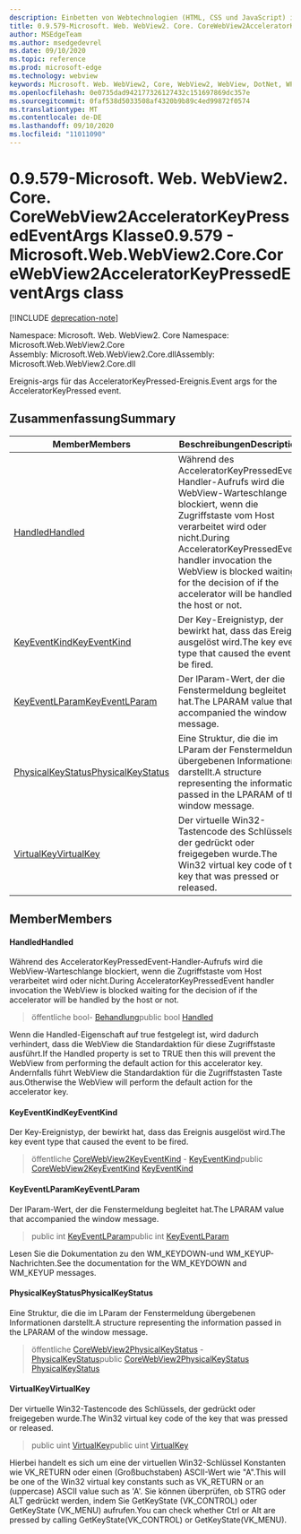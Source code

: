 ```yaml
---
description: Einbetten von Webtechnologien (HTML, CSS und JavaScript) in ihre systemeigenen Anwendungen mit dem Microsoft Edge WebView2-Steuerelement
title: 0.9.579-Microsoft. Web. WebView2. Core. CoreWebView2AcceleratorKeyPressedEventArgs
author: MSEdgeTeam
ms.author: msedgedevrel
ms.date: 09/10/2020
ms.topic: reference
ms.prod: microsoft-edge
ms.technology: webview
keywords: Microsoft. Web. WebView2, Core, WebView2, WebView, DotNet, WPF, WinForms, APP, Edge, CoreWebView2, CoreWebView2Controller, Browser Control, Edge HTML, Microsoft. Web. WebView2. Core. CoreWebView2AcceleratorKeyPressedEventArgs
ms.openlocfilehash: 0e0735dad942177326127432c151697869dc357e
ms.sourcegitcommit: 0faf538d5033508af4320b9b89c4ed99872f0574
ms.translationtype: MT
ms.contentlocale: de-DE
ms.lasthandoff: 09/10/2020
ms.locfileid: "11011090"
---
```

# <span data-ttu-id="b7585-104">0.9.579-Microsoft. Web. WebView2. Core. CoreWebView2AcceleratorKeyPressedEventArgs Klasse</span><span class="sxs-lookup"><span data-stu-id="b7585-104">0.9.579 - Microsoft.Web.WebView2.Core.CoreWebView2AcceleratorKeyPressedEventArgs class</span></span> 

[!INCLUDE [deprecation-note](../../includes/deprecation-note.md)]

<span data-ttu-id="b7585-105">Namespace: Microsoft. Web. WebView2. Core </span><span class="sxs-lookup"><span data-stu-id="b7585-105">Namespace: Microsoft.Web.WebView2.Core</span></span>\
<span data-ttu-id="b7585-106">Assembly: Microsoft.Web.WebView2.Core.dll</span><span class="sxs-lookup"><span data-stu-id="b7585-106">Assembly: Microsoft.Web.WebView2.Core.dll</span></span>

<span data-ttu-id="b7585-107">Ereignis-args für das AcceleratorKeyPressed-Ereignis.</span><span class="sxs-lookup"><span data-stu-id="b7585-107">Event args for the AcceleratorKeyPressed event.</span></span>

## <span data-ttu-id="b7585-108">Zusammenfassung</span><span class="sxs-lookup"><span data-stu-id="b7585-108">Summary</span></span>

 <span data-ttu-id="b7585-109">Member</span><span class="sxs-lookup"><span data-stu-id="b7585-109">Members</span></span>                        | <span data-ttu-id="b7585-110">Beschreibungen</span><span class="sxs-lookup"><span data-stu-id="b7585-110">Descriptions</span></span>
--------------------------------|---------------------------------------------
[<span data-ttu-id="b7585-111">Handled</span><span class="sxs-lookup"><span data-stu-id="b7585-111">Handled</span></span>](#handled) | <span data-ttu-id="b7585-112">Während des AcceleratorKeyPressedEvent-Handler-Aufrufs wird die WebView-Warteschlange blockiert, wenn die Zugriffstaste vom Host verarbeitet wird oder nicht.</span><span class="sxs-lookup"><span data-stu-id="b7585-112">During AcceleratorKeyPressedEvent handler invocation the WebView is blocked waiting for the decision of if the accelerator will be handled by the host or not.</span></span>
[<span data-ttu-id="b7585-113">KeyEventKind</span><span class="sxs-lookup"><span data-stu-id="b7585-113">KeyEventKind</span></span>](#keyeventkind) | <span data-ttu-id="b7585-114">Der Key-Ereignistyp, der bewirkt hat, dass das Ereignis ausgelöst wird.</span><span class="sxs-lookup"><span data-stu-id="b7585-114">The key event type that caused the event to be fired.</span></span>
[<span data-ttu-id="b7585-115">KeyEventLParam</span><span class="sxs-lookup"><span data-stu-id="b7585-115">KeyEventLParam</span></span>](#keyeventlparam) | <span data-ttu-id="b7585-116">Der lParam-Wert, der die Fenstermeldung begleitet hat.</span><span class="sxs-lookup"><span data-stu-id="b7585-116">The LPARAM value that accompanied the window message.</span></span>
[<span data-ttu-id="b7585-117">PhysicalKeyStatus</span><span class="sxs-lookup"><span data-stu-id="b7585-117">PhysicalKeyStatus</span></span>](#physicalkeystatus) | <span data-ttu-id="b7585-118">Eine Struktur, die die im LParam der Fenstermeldung übergebenen Informationen darstellt.</span><span class="sxs-lookup"><span data-stu-id="b7585-118">A structure representing the information passed in the LPARAM of the window message.</span></span>
[<span data-ttu-id="b7585-119">VirtualKey</span><span class="sxs-lookup"><span data-stu-id="b7585-119">VirtualKey</span></span>](#virtualkey) | <span data-ttu-id="b7585-120">Der virtuelle Win32-Tastencode des Schlüssels, der gedrückt oder freigegeben wurde.</span><span class="sxs-lookup"><span data-stu-id="b7585-120">The Win32 virtual key code of the key that was pressed or released.</span></span>

## <span data-ttu-id="b7585-121">Member</span><span class="sxs-lookup"><span data-stu-id="b7585-121">Members</span></span>

#### <span data-ttu-id="b7585-122">Handled</span><span class="sxs-lookup"><span data-stu-id="b7585-122">Handled</span></span> 

<span data-ttu-id="b7585-123">Während des AcceleratorKeyPressedEvent-Handler-Aufrufs wird die WebView-Warteschlange blockiert, wenn die Zugriffstaste vom Host verarbeitet wird oder nicht.</span><span class="sxs-lookup"><span data-stu-id="b7585-123">During AcceleratorKeyPressedEvent handler invocation the WebView is blocked waiting for the decision of if the accelerator will be handled by the host or not.</span></span>

> <span data-ttu-id="b7585-124">öffentliche bool- [Behandlung](#handled)</span><span class="sxs-lookup"><span data-stu-id="b7585-124">public bool [Handled](#handled)</span></span>

<span data-ttu-id="b7585-125">Wenn die Handled-Eigenschaft auf true festgelegt ist, wird dadurch verhindert, dass die WebView die Standardaktion für diese Zugriffstaste ausführt.</span><span class="sxs-lookup"><span data-stu-id="b7585-125">If the Handled property is set to TRUE then this will prevent the WebView from performing the default action for this accelerator key.</span></span> <span data-ttu-id="b7585-126">Andernfalls führt WebView die Standardaktion für die Zugriffstasten Taste aus.</span><span class="sxs-lookup"><span data-stu-id="b7585-126">Otherwise the WebView will perform the default action for the accelerator key.</span></span>

#### <span data-ttu-id="b7585-127">KeyEventKind</span><span class="sxs-lookup"><span data-stu-id="b7585-127">KeyEventKind</span></span> 

<span data-ttu-id="b7585-128">Der Key-Ereignistyp, der bewirkt hat, dass das Ereignis ausgelöst wird.</span><span class="sxs-lookup"><span data-stu-id="b7585-128">The key event type that caused the event to be fired.</span></span>

> <span data-ttu-id="b7585-129">öffentliche [CoreWebView2KeyEventKind](./namespace-microsoft-web-webview2-core.md) - [KeyEventKind](#keyeventkind)</span><span class="sxs-lookup"><span data-stu-id="b7585-129">public [CoreWebView2KeyEventKind](./namespace-microsoft-web-webview2-core.md) [KeyEventKind](#keyeventkind)</span></span>

#### <span data-ttu-id="b7585-130">KeyEventLParam</span><span class="sxs-lookup"><span data-stu-id="b7585-130">KeyEventLParam</span></span> 

<span data-ttu-id="b7585-131">Der lParam-Wert, der die Fenstermeldung begleitet hat.</span><span class="sxs-lookup"><span data-stu-id="b7585-131">The LPARAM value that accompanied the window message.</span></span>

> <span data-ttu-id="b7585-132">public int [KeyEventLParam](#keyeventlparam)</span><span class="sxs-lookup"><span data-stu-id="b7585-132">public int [KeyEventLParam](#keyeventlparam)</span></span>

<span data-ttu-id="b7585-133">Lesen Sie die Dokumentation zu den WM_KEYDOWN-und WM_KEYUP-Nachrichten.</span><span class="sxs-lookup"><span data-stu-id="b7585-133">See the documentation for the WM_KEYDOWN and WM_KEYUP messages.</span></span>

#### <span data-ttu-id="b7585-134">PhysicalKeyStatus</span><span class="sxs-lookup"><span data-stu-id="b7585-134">PhysicalKeyStatus</span></span> 

<span data-ttu-id="b7585-135">Eine Struktur, die die im LParam der Fenstermeldung übergebenen Informationen darstellt.</span><span class="sxs-lookup"><span data-stu-id="b7585-135">A structure representing the information passed in the LPARAM of the window message.</span></span>

> <span data-ttu-id="b7585-136">öffentliche [CoreWebView2PhysicalKeyStatus](microsoft-web-webview2-core-corewebview2physicalkeystatus.md) - [PhysicalKeyStatus](#physicalkeystatus)</span><span class="sxs-lookup"><span data-stu-id="b7585-136">public [CoreWebView2PhysicalKeyStatus](microsoft-web-webview2-core-corewebview2physicalkeystatus.md) [PhysicalKeyStatus](#physicalkeystatus)</span></span>

#### <span data-ttu-id="b7585-137">VirtualKey</span><span class="sxs-lookup"><span data-stu-id="b7585-137">VirtualKey</span></span> 

<span data-ttu-id="b7585-138">Der virtuelle Win32-Tastencode des Schlüssels, der gedrückt oder freigegeben wurde.</span><span class="sxs-lookup"><span data-stu-id="b7585-138">The Win32 virtual key code of the key that was pressed or released.</span></span>

> <span data-ttu-id="b7585-139">public uint [VirtualKey](#virtualkey)</span><span class="sxs-lookup"><span data-stu-id="b7585-139">public uint [VirtualKey](#virtualkey)</span></span>

<span data-ttu-id="b7585-140">Hierbei handelt es sich um eine der virtuellen Win32-Schlüssel Konstanten wie VK_RETURN oder einen (Großbuchstaben) ASCII-Wert wie "A".</span><span class="sxs-lookup"><span data-stu-id="b7585-140">This will be one of the Win32 virtual key constants such as VK_RETURN or an (uppercase) ASCII value such as 'A'.</span></span> <span data-ttu-id="b7585-141">Sie können überprüfen, ob STRG oder ALT gedrückt werden, indem Sie GetKeyState (VK_CONTROL) oder GetKeyState (VK_MENU) aufrufen.</span><span class="sxs-lookup"><span data-stu-id="b7585-141">You can check whether Ctrl or Alt are pressed by calling GetKeyState(VK_CONTROL) or GetKeyState(VK_MENU).</span></span>

